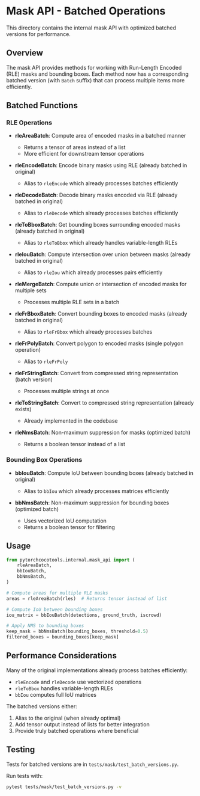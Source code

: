 # Mask API - Batched Operations

This directory contains the internal mask API with optimized batched versions for performance.

## Overview

The mask API provides methods for working with Run-Length Encoded (RLE) masks and bounding boxes. Each method now has a corresponding batched version (with `Batch` suffix) that can process multiple items more efficiently.

## Batched Functions

### RLE Operations

- **rleAreaBatch**: Compute area of encoded masks in a batched manner
  - Returns a tensor of areas instead of a list
  - More efficient for downstream tensor operations

- **rleEncodeBatch**: Encode binary masks using RLE (already batched in original)
  - Alias to `rleEncode` which already processes batches efficiently

- **rleDecodeBatch**: Decode binary masks encoded via RLE (already batched in original)
  - Alias to `rleDecode` which already processes batches efficiently

- **rleToBboxBatch**: Get bounding boxes surrounding encoded masks (already batched in original)
  - Alias to `rleToBbox` which already handles variable-length RLEs

- **rleIouBatch**: Compute intersection over union between masks (already batched in original)
  - Alias to `rleIou` which already processes pairs efficiently

- **rleMergeBatch**: Compute union or intersection of encoded masks for multiple sets
  - Processes multiple RLE sets in a batch

- **rleFrBboxBatch**: Convert bounding boxes to encoded masks (already batched in original)
  - Alias to `rleFrBbox` which already processes batches

- **rleFrPolyBatch**: Convert polygon to encoded masks (single polygon operation)
  - Alias to `rleFrPoly`

- **rleFrStringBatch**: Convert from compressed string representation (batch version)
  - Processes multiple strings at once

- **rleToStringBatch**: Convert to compressed string representation (already exists)
  - Already implemented in the codebase

- **rleNmsBatch**: Non-maximum suppression for masks (optimized batch)
  - Returns a boolean tensor instead of a list

### Bounding Box Operations

- **bbIouBatch**: Compute IoU between bounding boxes (already batched in original)
  - Alias to `bbIou` which already processes matrices efficiently

- **bbNmsBatch**: Non-maximum suppression for bounding boxes (optimized batch)
  - Uses vectorized IoU computation
  - Returns a boolean tensor for filtering

## Usage

```python
from pytorchcocotools.internal.mask_api import (
    rleAreaBatch,
    bbIouBatch,
    bbNmsBatch,
)

# Compute areas for multiple RLE masks
areas = rleAreaBatch(rles)  # Returns tensor instead of list

# Compute IoU between bounding boxes
iou_matrix = bbIouBatch(detections, ground_truth, iscrowd)

# Apply NMS to bounding boxes
keep_mask = bbNmsBatch(bounding_boxes, threshold=0.5)
filtered_boxes = bounding_boxes[keep_mask]
```

## Performance Considerations

Many of the original implementations already process batches efficiently:
- `rleEncode` and `rleDecode` use vectorized operations
- `rleToBbox` handles variable-length RLEs
- `bbIou` computes full IoU matrices

The batched versions either:
1. Alias to the original (when already optimal)
2. Add tensor output instead of lists for better integration
3. Provide truly batched operations where beneficial

## Testing

Tests for batched versions are in `tests/mask/test_batch_versions.py`.

Run tests with:
```bash
pytest tests/mask/test_batch_versions.py -v
```
